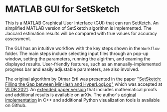 # MATLAB GUI for SetSketch

This is a MATLAB Graphical User Interface (GUI) that can run SetKetch. An simplified MATLAB version of SetSketch algorithm is implemented. The Jaccard estimation results will be compared with true values for accuracy assessment.


The GUI has an intuitive workflow with the key steps shown in the `Workflow` folder. The main steps include selecting input files through an pop-up window, setting the parameters, running the algirthm, and examing the displayed results. User-friendly features, such as an manually-implemented progress bar and easily adjustable parameters, are also involved.


The original algorithm by Otmar Ertl was presented in the paper ["SetSketch: Filling the Gap between MinHash and HyperLogLog"](http://vldb.org/pvldb/vol14/p2244-ertl.pdf) which was accepted at [VLDB 2021](https://vldb.org/2021/). An [extended paper version](https://arxiv.org/abs/2101.00314) that includes mathematical proofs and additional results is available on arXiv. The author's [original implementation](https://github.com/dynatrace-research/set-sketch-paper) in C++ and additional Python visualization tools is available on Github.

